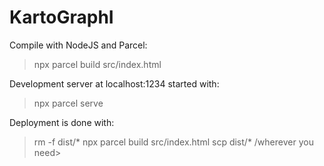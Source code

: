# KartoGraphI

Compile with NodeJS and Parcel:
> npx parcel build src/index.html

Development server at localhost:1234 started with:
> npx parcel serve

Deployment is done with:
> rm -f dist/*
> npx parcel build src/index.html
> scp dist/* /wherever you need>